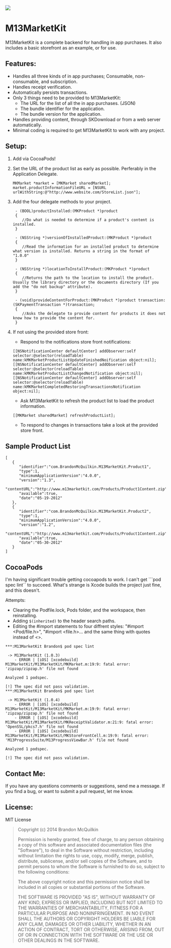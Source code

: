 <img src="https://raw.github.com/Marxon13/M13MarketKit/master/ReadmeResources/M13MarketKitBanner.png">

M13MarketKit
=============
M13MarketKit is a complete backend for handling in app purchases. It also includes a basic storefront as an example, or for use. 

Features:
-------------

* Handles all three kinds of in app purchases; Consumable, non-consumable, and subscription.
* Handles receipt verification.
* Automatically persists transactions.
* Only 3 things need to be provided to M13MarketKit:
	* The URL for the list of all the in app purchases. (JSON)
	* The bundle identifier for the application.
	* The bundle version for the application.
* Handles providing content, through SKDownload or from a web server automatically.
* Minimal coding is required to get M13MarketKit to work with any project.

Setup:
-------------
1. Add via CocoaPods!
2. Set the URL of the product list as early as possible. Perferably in the Application Delegate.
    
    ```
    MKMarket *market = [MKMarket sharedMarket];
    market.productInformationFileURL = [NSURL urlWithString:@"http://www.website.com/StoreList.json"];
    ```
    
3. Add the four delegate methods to your project. 
	
	```
	 - (BOOL)productInstalled:(MKProduct *)product
	 {
	 	//Do what is needed to determine if a product's content is installed.
	 }
	 
	 - (NSString *)versionOfInstalledProduct:(MKProduct *)product
	 {
	 	//Read the information for an installed product to determine what version is installed. Returns a string in the format of "1.0.0"
	 }
	 
	 - (NSString *)locationToInstallProduct:(MKProduct *)product
	 {
	 	//Returns the path to the location to install the product. Usually the library directory or the documents directory (If you add the "do not backup" attribute).
	 }
	 
	 - (void)provideContentForProduct:(MKProduct *)product transaction:(SKPaymentTransaction *)transaction; 
	 {
	    //Asks the delegate to provide content for products it does not know how to provide the content for.
	 }
	``` 
	
4. If not using the provided store front:
	* Respond to the notifications store front notifications:
	
	```
	[[NSNotificationCenter defaultCenter] addObserver:self selector:@selector(reloadTable) name:kMKMarketProductListUpdateFinishedNoification object:nil];
    [[NSNotificationCenter defaultCenter] addObserver:self selector:@selector(reloadTable) name:kMKMarketProductListChangedNotification object:nil];
    [[NSNotificationCenter defaultCenter] addObserver:self selector:@selector(reloadTable) name:kMKMarketCompletedRestoringTransactionsNotification object:nil];
   	```
	* Ask M13MarketKit to refresh the product list to load the product information.
	
	```
	[[MKMarket sharedMarket] refreshProductList];
	```
	
	*  To respond to changes in transactions take a look at the provided store front.
	
Sample Product List
-------------------

```
[  
   {  
      "identifier":"com.BrandonMcQuilkin.M13MarketKit.Product1",
      "type":1,
      "minimumApplicationVersion":"4.0.0",
      "version":"1.3",
      "contentURL":"http://www.m13marketkit.com/Products/Product1Content.zip",
      "available":true,
      "date":"05-19-2012"
   },
   {  
      "identifier":"com.BrandonMcQuilkin.M13MarketKit.Product2",
      "type":1,
      "minimumApplicationVersion":"4.0.0",
      "version":"1.2",
      "contentURL":"http://www.m13marketkit.com/Products/Product1Content.zip",
      "available":true,
      "date":"05-30-2012"
   }
]
```

CocoaPods
----------

I'm having significant trouble getting cocoapods to work. I can't get ```pod spec lint`` to succeed. What's strange is Xcode builds the project just fine, and this doesn't. 

Attempts:

* Clearing the Podfile.lock, Pods folder, and the workspace, then reinstalling.
* Adding ```$(inherited)``` to the header search paths.
* Editing the #import statements to four diffrent styles: "#import <Pod/file.h>", "#import <file.h>... and the same thing with quotes instead of <>.


```
***:M13MarketKit Brandon$ pod spec lint

 -> M13MarketKit (1.0.3)
    - ERROR | [iOS] [xcodebuild]  M13MarketKit/M13MarketKit/MKMarket.m:19:9: fatal error: 'zipzap/zipzap.h' file not found

Analyzed 1 podspec.

[!] The spec did not pass validation.
***:M13MarketKit Brandon$ pod spec lint

 -> M13MarketKit (1.0.4)
    - ERROR | [iOS] [xcodebuild]  M13MarketKit/M13MarketKit/MKMarket.m:19:9: fatal error: 'zipzap/zipzap.h' file not found
    - ERROR | [iOS] [xcodebuild]  M13MarketKit/M13MarketKit/MKReceiptValidator.m:21:9: fatal error: 'OpenSSL/pkcs7.h' file not found
    - ERROR | [iOS] [xcodebuild]  M13MarketKit/M13MarketKit/MKStoreFrontCell.m:19:9: fatal error: 'M13ProgressSuite/M13ProgressViewBar.h' file not found

Analyzed 1 podspec.

[!] The spec did not pass validation.
```

Contact Me:
-------------
If you have any questions comments or suggestions, send me a message. If you find a bug, or want to submit a pull request, let me know.

License:
--------
MIT License

> Copyright (c) 2014 Brandon McQuilkin
> 
> Permission is hereby granted, free of charge, to any person obtaining 
>a copy of this software and associated documentation files (the  
>"Software"), to deal in the Software without restriction, including 
>without limitation the rights to use, copy, modify, merge, publish, 
>distribute, sublicense, and/or sell copies of the Software, and to 
>permit persons to whom the Software is furnished to do so, subject to  
>the following conditions:
> 
> The above copyright notice and this permission notice shall be 
>included in all copies or substantial portions of the Software.
> 
> THE SOFTWARE IS PROVIDED "AS IS", WITHOUT WARRANTY OF ANY KIND, 
>EXPRESS OR IMPLIED, INCLUDING BUT NOT LIMITED TO THE WARRANTIES OF 
>MERCHANTABILITY, FITNESS FOR A PARTICULAR PURPOSE AND NONINFRINGEMENT. 
>IN NO EVENT SHALL THE AUTHORS OR COPYRIGHT HOLDERS BE LIABLE FOR ANY 
>CLAIM, DAMAGES OR OTHER LIABILITY, WHETHER IN AN ACTION OF CONTRACT, 
>TORT OR OTHERWISE, ARISING FROM, OUT OF OR IN CONNECTION WITH THE 
>SOFTWARE OR THE USE OR OTHER DEALINGS IN THE SOFTWARE.
